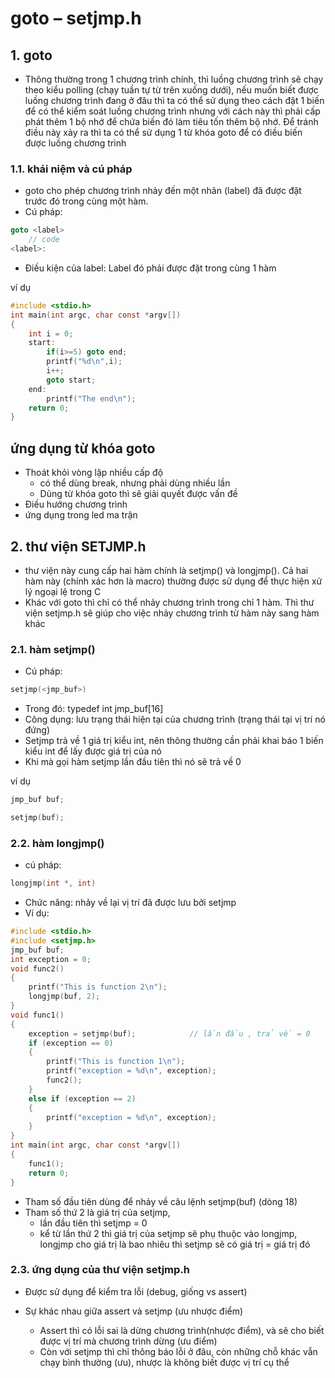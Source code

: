 # goto – setjmp.h 

## 1. goto

- Thông thường trong 1 chương trình chính, thì luồng chương trình sẽ chạy theo kiểu polling (chạy tuần tự từ trên xuống dưới), nếu muốn biết được luồng chương trình đang ở đâu thì ta có thể sử dụng theo cách đặt 1 biến để có thể kiểm soát luồng chương trình nhưng với cách này thì phải cấp phát thêm 1 bộ nhớ để chứa biến đó làm tiêu tốn thêm bộ nhớ. Để tránh điều này xảy ra thì ta có thể sử dụng 1 từ khóa goto để có điều biến được luồng chương trình

### 1.1. khái niệm và cú pháp

- goto cho phép chương trình nhảy đến một nhãn (label) đã được đặt trước đó trong cùng một hàm.
- Cú pháp:
```C
goto <label> 
	// code
<label>:
```
- Điều kiện của label: Label đó phải được đặt trong cùng 1 hàm

ví dụ
```c
#include <stdio.h>
int main(int argc, char const *argv[])
{
    int i = 0;
    start:
		if(i>=5) goto end;
		printf("%d\n",i);
		i++;
    	goto start;
    end:
    	printf("The end\n");
    return 0;
}
```

## ứng dụng từ khóa goto
- Thoát khỏi vòng lặp nhiều cấp độ
	+ có thể dùng break, nhưng phải dùng nhiều lần
	+ Dùng từ khóa goto thì sẽ giải quyết được vấn đề
- Điều hướng chương trình
- ứng dụng trong led ma trận


## 2. thư viện SETJMP.h

- thư viện này cung cấp hai hàm chính là setjmp() và longjmp(). Cả hai hàm này (chính xác hơn là macro) thường được sử dụng để thực hiện xử lý ngoại lệ trong C
- Khác với goto thì chỉ có thể nhảy chương trình trong chỉ 1 hàm. 
  Thì thư viện setjmp.h sẽ giúp cho việc nhảy chương trình từ hàm này sang hàm khác

### 2.1. hàm setjmp()

- Cú pháp:  
```C
setjmp(<jmp_buf>)
```
- Trong đó: typedef int jmp_buf[16]
- Công dụng: lưu trạng thái hiện tại của chương trình (trạng thái tại vị trí nó đứng)
- Setjmp trả về 1 giá trị kiểu int, nên thông thường cần phải khai báo 1 biến kiểu int để lấy được giá trị của nó
- Khi mà gọi hàm setjmp lần đầu tiên thì nó sẽ trả về 0 

ví dụ
```C
jmp_buf buf;

setjmp(buf);
```

### 2.2. hàm longjmp()

- cú pháp: 
```C
longjmp(int *, int)
```
- Chức năng: nhảy về lại vị trí đã được lưu bởi setjmp
- Ví dụ: 
```C
#include <stdio.h>
#include <setjmp.h>
jmp_buf buf;
int exception = 0;
void func2()
{
    printf("This is function 2\n");
    longjmp(buf, 2);
}
void func1()
{
    exception = setjmp(buf);            // lần đầu , trả về = 0
    if (exception == 0)
    {
        printf("This is function 1\n");
        printf("exception = %d\n", exception);
        func2();
    }
    else if (exception == 2)
    {
        printf("exception = %d\n", exception);
    }
}
int main(int argc, char const *argv[])
{
    func1();
    return 0;
}
```
- Tham số đầu tiên dùng để nhảy về câu lệnh setjmp(buf) (dòng 18)
- Tham số thứ 2 là giá trị của setjmp, 
  + lần đầu tiên thì setjmp = 0
  + kể từ lần thứ 2 thì giá trị của setjmp sẽ phụ thuộc vào longjmp, longjmp cho giá trị là bao nhiêu thì setjmp sẽ có giá trị = giá trị đó



### 2.3. ứng dụng của thư viện setjmp.h

- Được sử dụng để kiểm tra lỗi (debug, giống vs assert)

- Sự khác nhau giữa assert và setjmp (ưu nhược điểm)
	+ Assert thì có lỗi sai là dừng chương trình(nhược điểm), và sẽ cho biết được vị trí mà chương trình dừng (ưu điểm)
	+ Còn với setjmp thì chỉ thông báo lỗi ở đâu, còn những chỗ khác vẫn chạy bình thường (ưu), nhược là không biết được vị trí cụ thể
